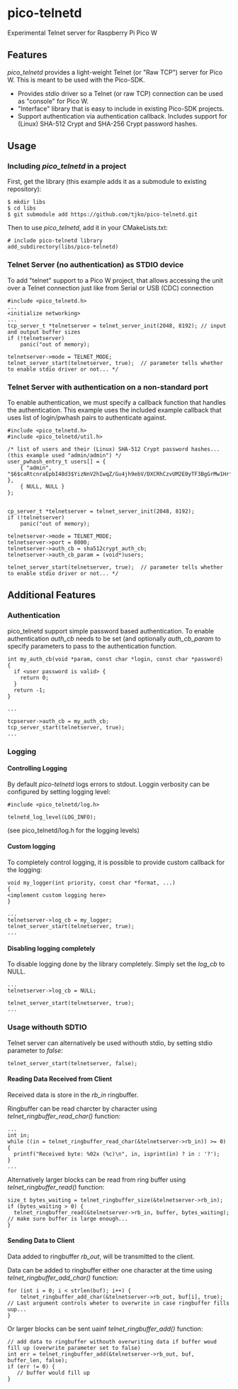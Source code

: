 # pico-telnetd
Experimental Telnet server for Raspberry Pi Pico W

## Features

*pico_telnetd* provides a light-weight Telnet (or "Raw TCP") server for Pico W.  This is meant to be used with the Pico-SDK.

* Provides _stdio_ driver so a Telnet (or raw TCP) connection can be used as "console" for Pico W.
* "Interface" library that is easy to include in existing Pico-SDK projects.
* Support authentication via authentication callback. Includes support for (Linux) SHA-512 Crypt and SHA-256 Crypt password hashes.


## Usage

### Including _pico_telnetd_ in a project

First, get the library (this example adds it as a submodule to existing repository):
```
$ mkdir libs
$ cd libs
$ git submodule add https://github.com/tjko/pico-telnetd.git
```

Then to use _pico_telnetd_, add it in your CMakeLists.txt:
```
# include pico-telnetd library
add_subdirectory(libs/pico-telnetd)
```

### Telnet Server (no authentication) as STDIO device

To add "telnet" support to a Pico W project, that allows accessing the unit over a Telnet connection just like from Serial or USB (CDC) connection

```
#include <pico_telnetd.h>
...
<initialize networking>
...
tcp_server_t *telnetserver = telnet_server_init(2048, 8192); // input and output buffer sizes
if (!telnetserver)
    panic("out of memory);

telnetserver->mode = TELNET_MODE;
telnet_server_start(telnetserver, true);  // parameter tells whether to enable stdio driver or not... */

```


### Telnet Server with authentication on a non-standard port

To enable authentication, we must specify a callback function that handles the authentication. This example uses the included example callback that uses list of
login/pwhash pairs to authenticate against.

```
#include <pico_telnetd.h>
#include <pico_telnetd/util.h>

/* list of users and their (Linux) SHA-512 Crypt password hashes... (this example used "admin/admin") */
user_pwhash_entry_t users[] = {
	{ "admin", "$6$caRtcnraEpbI48d3$YizNnV2hIwqZ/Gu4jh9ebV/DXCRhCzvUM2E0yTF3BgGrMw1HrfYIJJ9CQ0rcVBbpScCfwBtKhynVpKSnW/5o.." },
	{ NULL, NULL }
};


cp_server_t *telnetserver = telnet_server_init(2048, 8192);
if (!telnetserver)
    panic("out of memory);

telnetserver->mode = TELNET_MODE;
telnetserver->port = 8000;
telnetserver->auth_cb = sha512crypt_auth_cb;
telnetserver->auth_cb_param = (void*)users;

telnet_server_start(telnetserver, true);  // parameter tells whether to enable stdio driver or not... */

```

## Additional Features

### Authentication
pico_telnetd support simple password based authentication. To enable authentication _auth_cb_ needs to be set 
(and optionally _auth_cb_param_ to specify parameters to pass to the authentication function.

```
int my_auth_cb(void *param, const char *login, const char *password)
{
  if <user password is valid> {
    return 0; 
  } 
  return -1;
}

...

tcpserver->auth_cb = my_auth_cb;
tcp_server_start(telnetserver, true);
...
```


### Logging
#### Controlling Logging

By default _pico-telnetd_ logs errors to stdout. Loggin verbosity can be configured by setting logging level:
```
#include <pico_telnetd/log.h>

telnetd_log_level(LOG_INFO);
```
(see pico_telnetd/log.h for the logging levels)


#### Custom logging

To completely control logging, it is possible to provide custom callback for the logging:
```
void my_logger(int priority, const char *format, ...)
{
<implement custom logging here>
}

...
telnetserver->log_cb = my_logger;
telnet_server_start(telnetserver, true);
...
```


#### Disabling logging completely

To disable logging done by the library completely. Simply set the _log_cb_ to NULL.

```
...
telnetserver->log_cb = NULL;

telnet_server_start(telnetserver, true);
...
```


### Usage withouth SDTIO

Telnet server can alternatively be used withouth stdio, by setting stdio parameter to _false_:

```
telnet_server_start(telnetserver, false);
```

#### Reading Data Received from Client

Received data is store in the _rb_in_ ringbuffer. 

Ringbuffer can be read charcter by character using _telnet_ringbuffer_read_char()_ function:
```
...
int in;
while ((in = telnet_ringbuffer_read_char(&telnetserver->rb_in)) >= 0) {
  printf("Received byte: %02x (%c)\n", in, isprint(in) ? in : '?');
}
...
```

Alternatively larger blocks can be read from ring buffer using _telnet_ringbuffer_read()_ function:
```
size_t bytes_waiting = telnet_ringbuffer_size(&telnetserver->rb_in);
if (bytes_waiting > 0) {
  telnet_ringbuffer_read(&telnetserver->rb_in, buffer, bytes_waiting);  // make sure buffer is large enough...
}
```


#### Sending Data to Client

Data added to ringbuffer _rb_out_, will be transmitted to the client.

Data can be added to ringbuffer either one character at the time using _telnet_ringbuffer_add_char()_ function:
```
for (int i = 0; i < strlen(buf); i++) {
	telnet_ringbuffer_add_char(&telnetserver->rb_out, buf[i], true);  // Last argument controls wheter to overwrite in case ringbuffer fills uup...
}
```

Or larger blocks can be sent uainf _telnet_ringbuffer_add()_ function:
```
// add data to ringbuffer withouth overwriting data if buffer woud fill up (overwrite parameter set to false)
int err = telnet_ringbuffer_add(&telnetserver->rb_out, buf, buffer_len, false);
if (err != 0) {
   // buffer would fill up 
}
```


